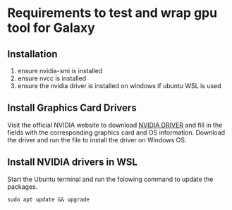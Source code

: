# Requirements to test and wrap gpu tool for Galaxy

## Installation
1) ensure nvidia-smi is installed
2) ensure nvcc is installed
3) ensure the nvidia driver is installed on windows if ubuntu WSL is used

##  Install Graphics Card Drivers
Visit the official NVIDIA website to download [NVIDIA DRIVER](https://www.nvidia.com/es-es/drivers/) and fill in the fields with the corresponding graphics card and OS information. Download the driver and run the file to install the driver on Windows OS.

## Install NVIDIA drivers in WSL
Start the Ubuntu terminal and run the folowing command to update the packages.
```
sudo apt update && upgrade
```
